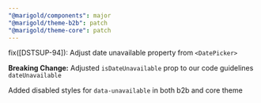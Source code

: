 ```yaml
---
"@marigold/components": major
"@marigold/theme-b2b": patch
"@marigold/theme-core": patch
---
```


fix([DSTSUP-94]): Adjust date unavailable property from `<DatePicker>`

**Breaking Change:** Adjusted `isDateUnavailable` prop to our code guidelines `dateUnavailable`

Added disabled styles for `data-unavailable` in both b2b and core theme
